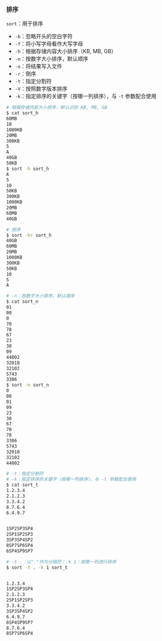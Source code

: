 ### 排序

`sort`：用于排序

- `-b`：忽略开头的空白字符
- `-f`：将小写字母看作大写字母
- `-h`：根据存储内容大小排序（KB, MB, GB）
- `-n`：按数字大小排序，默认顺序
- `-o`：将结果写入文件
- `-r`：倒序
- `-t`：指定分割符
- `-V`：按照数字版本排序
- `-k`：指定排序的关键字（按哪一列排序），与 `-t` 参数配合使用

```bash
# 根据存储内容大小排序，默认识别 KB, MB, GB
$ cat sort_h
60MB
10
1000KB
20MB
300KB
5
A
40GB
50KB
$ sort -h sort_h
A
5
10
50KB
300KB
1000KB
20MB
60MB
40GB

# 倒序
$ sort -hr sort_h
40GB
60MB
20MB
1000KB
300KB
50KB
10
5
A
```

```bash
# -n：按数字大小排序，默认顺序
$ cat sort_n
01
00
0
70
78
67
23
30
09
44002
32010
32102
5743
3306
$ sort -n sort_n
0
00
01
09
23
30
67
70
78
3306
5743
32010
32102
44002
```

```bash
# -t：指定分割符
# -k：指定排序的关键字（按哪一列排序），与 -t 参数配合使用
$ cat sort_t
1.2.3.4
2.1.2.3
3.3.4.2
8.7.6.4
6.4.9.7


1SP2SP3SP4
2SP1SP2SP3
3SP3SP4SP2
8SP7SP6SP4
6SP4SP9SP7

# -t .：以"."作为分隔符；-k 1：按第一列进行排序
$ sort -t . -k 1 sort_t


1.2.3.4
1SP2SP3SP4
2.1.2.3
2SP1SP2SP3
3.3.4.2
3SP3SP4SP2
6.4.9.7
6SP4SP9SP7
8.7.6.4
8SP7SP6SP4
```

